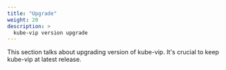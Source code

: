 ```yaml
---
title: "Upgrade"
weight: 20
description: >
  kube-vip version upgrade
---
```


This section talks about upgrading version of kube-vip. It's crucial to keep kube-vip at latest release.
